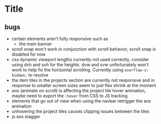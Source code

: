 # Title

## bugs
- certain elements aren't fully responsive such as
	- the main banner
- scroll snap won't work in conjunction with scroll behavior, scroll snap is disabled for now
- css dynamic viewport lengths currently not used correctly, consider using dvh and svh for the heights. dvw and svw unfortunately won't work to help fix the horizontal scrolling. Currently using `overflow-x: hidden;` to resolve
- the item tiles in the projects section are currently not responsive and in response to smaller screen sizes seem to just flex shrink at the moment
- aos (animate on scroll) is affecting the project tile hover animation, maybe need to export the `:hover` from CSS to JS tracking
- elements that go out of view when using the navbar retrigger the aos animation
- unhovering the project tiles causes clipping issues between the tiles
- js aos stagger 